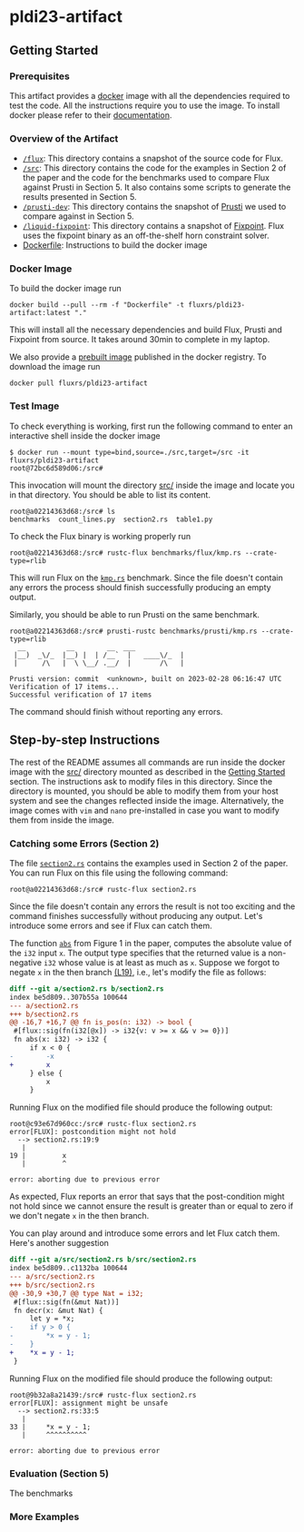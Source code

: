 # pldi23-artifact

## Getting Started

### Prerequisites

This artifact provides a [docker](https://www.docker.com/) image with all the dependencies required to test the code. All the instructions require you to use the image. To install docker please refer to their [documentation](https://docs.docker.com/).

### Overview of the Artifact

* [`/flux`](./flux): This directory contains a snapshot of the source code for Flux.
* [`/src`](./src): This directory contains the code for the examples in Section 2 of the paper and the code for the benchmarks used to compare Flux against Prusti in Section 5. It also contains some scripts to generate the results presented in Section 5.
* [`/prusti-dev`](./prusti-dev): This directory contains the snapshot of [Prusti](https://github.com/viperproject/prusti-dev) we used to compare against in Section 5.
* [`/liquid-fixpoint`](./liquid-fixpoint): This directory contains a snapshot of [Fixpoint](https://github.com/ucsd-progsys/liquid-fixpoint). Flux uses the fixpoint binary as an off-the-shelf horn constraint solver.
* [Dockerfile](Dockerfile): Instructions to build the docker image

### Docker Image

To build the docker image run

```console
docker build --pull --rm -f "Dockerfile" -t fluxrs/pldi23-artifact:latest "."
```

This will install all the necessary dependencies and build Flux, Prusti and Fixpoint from source. It takes around 30min to complete in my laptop.

We also provide a [prebuilt image](https://hub.docker.com/repository/docker/fluxrs/pldi23-artifact) published in the docker registry. To download the image run

```console
docker pull fluxrs/pldi23-artifact
```

### Test Image

To check everything is working, first run the following command to enter an interactive shell inside the docker image

```console
$ docker run --mount type=bind,source=./src,target=/src -it fluxrs/pldi23-artifact
root@72bc6d589d06:/src#
```

This invocation will mount the directory [src/](./src) inside the image and locate you in that directory. You should be able to list its content.

```console
root@a02214363d68:/src# ls
benchmarks  count_lines.py  section2.rs  table1.py
```

To check the Flux binary is working properly run

```console
root@a02214363d68:/src# rustc-flux benchmarks/flux/kmp.rs --crate-type=rlib
```

This will run Flux on the [`kmp.rs`](./src/benchmarks/flux/kmp.rs) benchmark. Since the file doesn't contain any errors the process should finish successfully producing an empty output.

Similarly, you should be able to run Prusti on the same benchmark.

```console
root@a02214363d68:/src# prusti-rustc benchmarks/prusti/kmp.rs --crate-type=rlib
  __          __        __  ___
 |__)  _\/_  |__) |  | /__`  |   ____\/_  |
 |      /\   |  \ \__/ .__/  |       /\   |

Prusti version: commit  <unknown>, built on 2023-02-28 06:16:47 UTC
Verification of 17 items...
Successful verification of 17 items
```

The command should finish without reporting any errors.

## Step-by-step Instructions

The rest of the README assumes all commands are run inside the docker image with the [src/](./src) directory mounted as described in the [Getting Started](#test-image) section. The instructions ask to modify files in this directory. Since the directory is mounted, you should be able to modify them from your host system and see the changes reflected inside the image. Alternatively, the image comes with `vim` and `nano` pre-installed in case you want to modify them from inside the image.

### Catching some Errors (Section 2)

The file [`section2.rs`](./src/section2.rs) contains the examples used in Section 2 of the paper. You can run Flux on this file using the following command:

```console
root@a02214363d68:/src# rustc-flux section2.rs
```

Since the file doesn't contain any errors the result is not too exciting and the command finishes successfully without producing any output. Let's introduce some errors and see if Flux can catch them.

The function [`abs`](./src/section2.rs#L17) from Figure 1 in the paper, computes the absolute value of the `i32` input `x`. The output type specifies that the returned value is a non-negative `i32` whose value is at least as much as `x`. Suppose we forgot to negate `x` in the then branch [(L19)](./src/section2.rs#L19), i.e., let's modify the file as follows:

```diff
diff --git a/section2.rs b/section2.rs
index be5d809..307b55a 100644
--- a/section2.rs
+++ b/section2.rs
@@ -16,7 +16,7 @@ fn is_pos(n: i32) -> bool {
 #[flux::sig(fn(i32[@x]) -> i32{v: v >= x && v >= 0})]
 fn abs(x: i32) -> i32 {
     if x < 0 {
-        -x
+        x
     } else {
         x
     }
```

Running Flux on the modified file should produce the following output:

```console
root@c93e67d960cc:/src# rustc-flux section2.rs
error[FLUX]: postcondition might not hold
  --> section2.rs:19:9
   |
19 |         x
   |         ^

error: aborting due to previous error
```

As expected, Flux reports an error that says that the post-condition might not hold since we cannot ensure the result is greater than or equal to zero if we don't negate `x` in the then branch.

You can play around and introduce some errors and let Flux catch them. Here's another suggestion

```diff
diff --git a/src/section2.rs b/src/section2.rs
index be5d809..c1132ba 100644
--- a/src/section2.rs
+++ b/src/section2.rs
@@ -30,9 +30,7 @@ type Nat = i32;
 #[flux::sig(fn(&mut Nat))]
 fn decr(x: &mut Nat) {
     let y = *x;
-    if y > 0 {
-        *x = y - 1;
-    }
+    *x = y - 1;
 }
```

Running Flux on the modified file should produce the following output:

```console
root@9b32a8a21439:/src# rustc-flux section2.rs
error[FLUX]: assignment might be unsafe
  --> section2.rs:33:5
   |
33 |     *x = y - 1;
   |     ^^^^^^^^^^

error: aborting due to previous error
```

### Evaluation (Section 5)

The benchmarks

### More Examples
